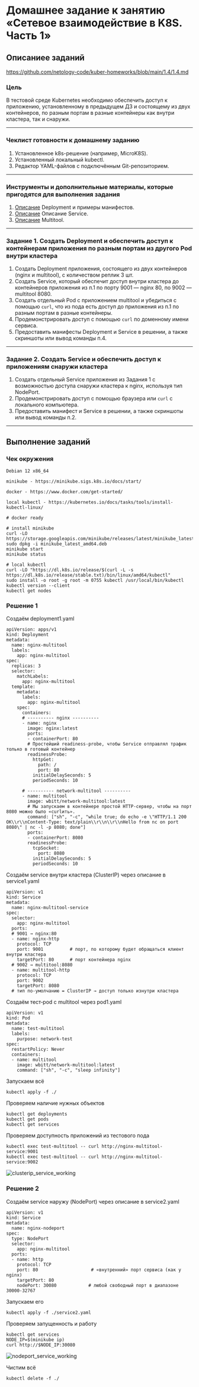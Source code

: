 # Домашнее задание к занятию «Сетевое взаимодействие в K8S. Часть 1»

## Описаниее заданий

https://github.com/netology-code/kuber-homeworks/blob/main/1.4/1.4.md

### Цель

В тестовой среде Kubernetes необходимо обеспечить доступ к приложению, установленному в предыдущем ДЗ и состоящему из двух контейнеров, по разным портам в разные контейнеры как внутри кластера, так и снаружи.

------

### Чеклист готовности к домашнему заданию

1. Установленное k8s-решение (например, MicroK8S).
2. Установленный локальный kubectl.
3. Редактор YAML-файлов с подключённым Git-репозиторием.

------

### Инструменты и дополнительные материалы, которые пригодятся для выполнения задания

1. [Описание](https://kubernetes.io/docs/concepts/workloads/controllers/deployment/) Deployment и примеры манифестов.
2. [Описание](https://kubernetes.io/docs/concepts/services-networking/service/) Описание Service.
3. [Описание](https://github.com/wbitt/Network-MultiTool) Multitool.

------

### Задание 1. Создать Deployment и обеспечить доступ к контейнерам приложения по разным портам из другого Pod внутри кластера

1. Создать Deployment приложения, состоящего из двух контейнеров (nginx и multitool), с количеством реплик 3 шт.
2. Создать Service, который обеспечит доступ внутри кластера до контейнеров приложения из п.1 по порту 9001 — nginx 80, по 9002 — multitool 8080.
3. Создать отдельный Pod с приложением multitool и убедиться с помощью `curl`, что из пода есть доступ до приложения из п.1 по разным портам в разные контейнеры.
4. Продемонстрировать доступ с помощью `curl` по доменному имени сервиса.
5. Предоставить манифесты Deployment и Service в решении, а также скриншоты или вывод команды п.4.

------

### Задание 2. Создать Service и обеспечить доступ к приложениям снаружи кластера

1. Создать отдельный Service приложения из Задания 1 с возможностью доступа снаружи кластера к nginx, используя тип NodePort.
2. Продемонстрировать доступ с помощью браузера или `curl` с локального компьютера.
3. Предоставить манифест и Service в решении, а также скриншоты или вывод команды п.2.

------

## Выполнение заданий

### Чек окружения

```
Debian 12 x86_64

minikube - https://minikube.sigs.k8s.io/docs/start/

docker - https://www.docker.com/get-started/

local kubectl - https://kubernetes.io/docs/tasks/tools/install-kubectl-linux/

# docker ready

# install minikube
curl -LO https://storage.googleapis.com/minikube/releases/latest/minikube_latest_amd64.deb
sudo dpkg -i minikube_latest_amd64.deb
minikube start
minikube status

# local kubectl
curl -LO "https://dl.k8s.io/release/$(curl -L -s https://dl.k8s.io/release/stable.txt)/bin/linux/amd64/kubectl"
sudo install -o root -g root -m 0755 kubectl /usr/local/bin/kubectl
kubectl version --client
kubectl get nodes

```

### Решение 1

Создаём deployment1.yaml
```
apiVersion: apps/v1
kind: Deployment
metadata:
  name: nginx-multitool
  labels:
    app: nginx-multitool
spec:
  replicas: 3
  selector:
    matchLabels:
      app: nginx-multitool
  template:
    metadata:
      labels:
        app: nginx-multitool
    spec:
      containers:
      # ---------- nginx ----------
      - name: nginx
        image: nginx:latest
        ports:
        - containerPort: 80
        # Простейший readiness‑probe, чтобы Service отправлял трафик только в готовый контейнер
        readinessProbe:
          httpGet:
            path: /
            port: 80
          initialDelaySeconds: 5
          periodSeconds: 10

      # ---------- network‑multitool ----------
      - name: multitool
        image: wbitt/network-multitool:latest
        # Мы запускаем в контейнере простой HTTP‑сервер, чтобы на порт 8080 можно было «curlить».
        command: ["sh", "-c", "while true; do echo -e \"HTTP/1.1 200 OK\\r\\nContent-Type: text/plain\\r\\n\\r\\nHello from nc on port 8080\" | nc -l -p 8080; done"]
        ports:
        - containerPort: 8080
        readinessProbe:
          tcpSocket:
            port: 8080
          initialDelaySeconds: 5
          periodSeconds: 10
```
Создаём service внутри кластера (ClusterIP) через описание в service1.yaml
```
apiVersion: v1
kind: Service
metadata:
  name: nginx-multitool-service
spec:
  selector:
    app: nginx-multitool
  ports:
  # 9001 → nginx:80
  - name: nginx-http
    protocol: TCP
    port: 9001          # порт, по которому будет обращаться клиент внутри кластера
    targetPort: 80      # порт контейнера nginx
  # 9002 → multitool:8080
  - name: multitool-http
    protocol: TCP
    port: 9002
    targetPort: 8080
  # тип по‑умолчанию = ClusterIP → доступ только изнутри кластера
```
Создаём тест‑pod с multitool через pod1.yaml
```
apiVersion: v1
kind: Pod
metadata:
  name: test-multitool
  labels:
    purpose: network-test
spec:
  restartPolicy: Never
  containers:
  - name: multitool
    image: wbitt/network-multitool:latest
    command: ["sh", "-c", "sleep infinity"]
```
Запускаем всё
```
kubectl apply -f ./
```
Проверяем наличие нужных объектов
```
kubectl get deployments
kubectl get pods
kubectl get services
```
Проверяем доступность приложений из тестового пода
```
kubectl exec test-multitool -- curl http://nginx-multitool-service:9001
kubectl exec test-multitool -- curl http://nginx-multitool-service:9002
```
![clusterip_service_working](./screens/clusterip_service_working.png)


### Решение 2

Создаём service наружу (NodePort) через описание в service2.yaml
```
apiVersion: v1
kind: Service
metadata:
  name: nginx-nodeport
spec:
  type: NodePort
  selector:
    app: nginx-multitool
  ports:
  - name: http
    protocol: TCP
    port: 80                    # «внутренний» порт сервиса (как у nginx)
    targetPort: 80
    nodePort: 30080            # любой свободный порт в диапазоне 30000‑32767
```
Запускаем его
```
kubectl apply -f ./service2.yaml
```
Проверяем запущенность и работу
```
kubectl get services
NODE_IP=$(minikube ip)
curl http://$NODE_IP:30080
```
![nodeport_service_working](./screens/nodeport_service_working.png)

Чистим всё
```
kubectl delete -f ./
```